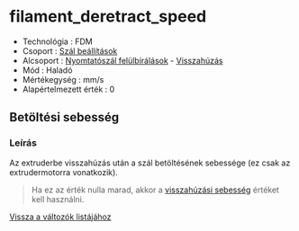# filament\_deretract\_speed

* Technológia : FDM
* Csoport : [Szál beállítások](../filament_settings/filament_settings.md)
* Alcsoport : [Nyomtatószál felülbírálások](filament_deretract_speed.md) - [Visszahúzás](../filament_settings/filament_settings.md#rétraction)
* Mód : Haladó
* Mértékegység : mm/s
* Alapértelmezett érték : 0

## Betöltési sebesség

### Leírás

Az extruderbe visszahúzás után a szál betöltésének sebessége \(ez csak az extrudermotorra vonatkozik\).

> Ha ez az érték nulla marad, akkor a [visszahúzási sebesség](retract_speed.md) értéket kell használni.

[Vissza a változók listájához](../../variable_list)

